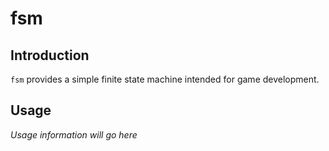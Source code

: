 # fsm

## Introduction

`fsm` provides a simple finite state machine intended for game development.

## Usage

*Usage information will go here*
